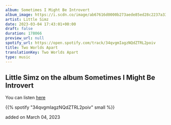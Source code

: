 ```yaml
---
album: Sometimes I Might Be Introvert
album_image: https://i.scdn.co/image/ab67616d0000b273aede85ed28c2237a33b63dba
artist: Little Simz
date: 2023-03-04 17:43:01+00:00
draft: false
duration: 178066
preview_url: null
spotify_url: https://open.spotify.com/track/34qvgmIagzNQdZTRL2poiv
title: Two Worlds Apart
translationKey: Two Worlds Apart
type: music
---
```


## Little Simz on the album Sometimes I Might Be Introvert

You can listen [here](https://open.spotify.com/track/34qvgmIagzNQdZTRL2poiv)

{{% spotify "34qvgmIagzNQdZTRL2poiv" small %}}

added on March 04, 2023